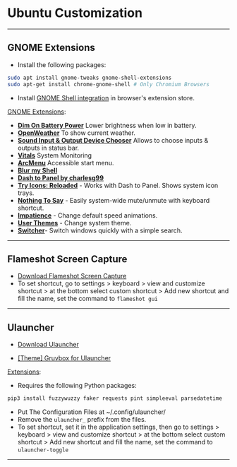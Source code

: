 # Ubuntu Customization

---

## GNOME Extensions

- Install the following packages:

```bash
sudo apt install gnome-tweaks gnome-shell-extensions
sudo apt-get install chrome-gnome-shell # Only Chromium Browsers
```

- Install [GNOME Shell integration](https://chrome.google.com/webstore/detail/gnome-shell-integration/gphhapmejobijbbhgpjhcjognlahblep) in browser's extension store.

[GNOME Extensions](https://extensions.gnome.org/):

- [**Dim On Battery Power**](https://extensions.gnome.org/extension/947/dim-on-battery-power/) Lower brightness when low in battery.
- [**OpenWeather**](https://extensions.gnome.org/extension/750/openweather/) To show current weather.
- [**Sound Input & Output Device Chooser**](https://extensions.gnome.org/extension/906/sound-output-device-chooser/) Allows to choose inputs & outputs in status bar.
- [**Vitals**](https://extensions.gnome.org/extension/1460/vitals/) System Monitoring
- [**ArcMenu**](https://extensions.gnome.org/extension/3628/arcmenu/) Accessible start menu.
- [**Blur my Shell**](https://extensions.gnome.org/extension/3193/blur-my-shell/)
- [**Dash to Panel by charlesg99**](https://extensions.gnome.org/extension/1160/dash-to-panel/)
- [**Try Icons: Reloaded**](https://extensions.gnome.org/extension/2890/tray-icons-reloaded/) - Works with Dash to Panel. Shows system icon trays.
- [**Nothing To Say**](https://extensions.gnome.org/extension/1113/nothing-to-say/) - Easily system-wide mute/unmute with keyboard shortcut.
- [**Impatience**](https://extensions.gnome.org/extension/277/impatience/) - Change default speed animations.
- [**User Themes**](https://extensions.gnome.org/extension/19/user-themes/) - Change system theme.
- [**Switcher**](https://extensions.gnome.org/extension/973/switcher/)- Switch windows quickly with a simple search.

---

## Flameshot Screen Capture

- [Download Flameshot Screen Capture](https://flameshot.org/)
- To set shortcut, go to settings > keyboard > view and customize shortcut > at the bottom select custom shortcut > Add new shortcut and fill the name, set the command to `flameshot gui`

---

## Ulauncher

- [Download Ulauncher](https://ulauncher.io/)

- [[Theme] Gruvbox for Ulauncher](https://github.com/SylEleuth/ulauncher-gruvbox)

[Extensions](https://ext.ulauncher.io/):

- Requires the following Python packages:

```bash
pip3 install fuzzywuzzy faker requests pint simpleeval parsedatetime
```

- Put The Configuration Files at ~/.config/ulauncher/
- Remove the `ulauncher_` prefix from the files.
- To set shortcut, set it in the application settings, then go to settings > keyboard > view and customize shortcut > at the bottom select custom shortcut > Add new shortcut and fill the name, set the command to `ulauncher-toggle`

---
